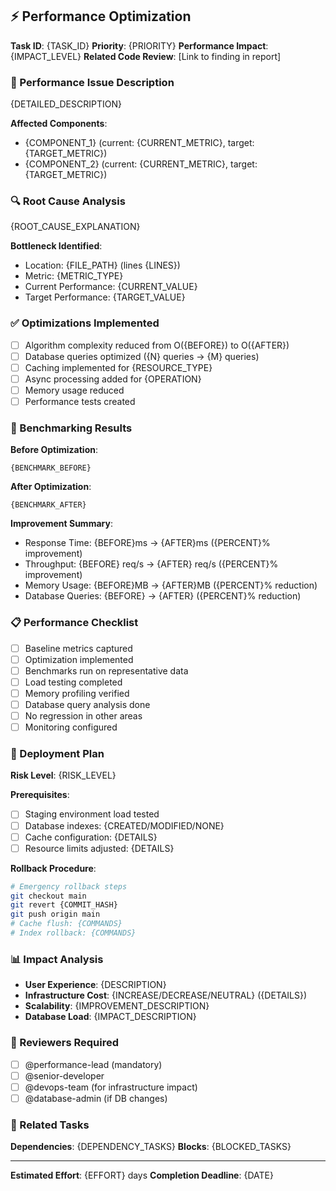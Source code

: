 ## ⚡ Performance Optimization

**Task ID**: {TASK_ID}
**Priority**: {PRIORITY}
**Performance Impact**: {IMPACT_LEVEL}
**Related Code Review**: [Link to finding in report]

### 🎯 Performance Issue Description
{DETAILED_DESCRIPTION}

**Affected Components**:
- {COMPONENT_1} (current: {CURRENT_METRIC}, target: {TARGET_METRIC})
- {COMPONENT_2} (current: {CURRENT_METRIC}, target: {TARGET_METRIC})

### 🔍 Root Cause Analysis
{ROOT_CAUSE_EXPLANATION}

**Bottleneck Identified**:
- Location: {FILE_PATH} (lines {LINES})
- Metric: {METRIC_TYPE}
- Current Performance: {CURRENT_VALUE}
- Target Performance: {TARGET_VALUE}

### ✅ Optimizations Implemented
- [ ] Algorithm complexity reduced from O({BEFORE}) to O({AFTER})
- [ ] Database queries optimized ({N} queries → {M} queries)
- [ ] Caching implemented for {RESOURCE_TYPE}
- [ ] Async processing added for {OPERATION}
- [ ] Memory usage reduced
- [ ] Performance tests created

### 🧪 Benchmarking Results

**Before Optimization**:
```
{BENCHMARK_BEFORE}
```

**After Optimization**:
```
{BENCHMARK_AFTER}
```

**Improvement Summary**:
- Response Time: {BEFORE}ms → {AFTER}ms ({PERCENT}% improvement)
- Throughput: {BEFORE} req/s → {AFTER} req/s ({PERCENT}% improvement)
- Memory Usage: {BEFORE}MB → {AFTER}MB ({PERCENT}% reduction)
- Database Queries: {BEFORE} → {AFTER} ({PERCENT}% reduction)

### 📋 Performance Checklist
- [ ] Baseline metrics captured
- [ ] Optimization implemented
- [ ] Benchmarks run on representative data
- [ ] Load testing completed
- [ ] Memory profiling verified
- [ ] Database query analysis done
- [ ] No regression in other areas
- [ ] Monitoring configured

### 🚀 Deployment Plan
**Risk Level**: {RISK_LEVEL}

**Prerequisites**:
- [ ] Staging environment load tested
- [ ] Database indexes: {CREATED/MODIFIED/NONE}
- [ ] Cache configuration: {DETAILS}
- [ ] Resource limits adjusted: {DETAILS}

**Rollback Procedure**:
```bash
# Emergency rollback steps
git checkout main
git revert {COMMIT_HASH}
git push origin main
# Cache flush: {COMMANDS}
# Index rollback: {COMMANDS}
```

### 📊 Impact Analysis
- **User Experience**: {DESCRIPTION}
- **Infrastructure Cost**: {INCREASE/DECREASE/NEUTRAL} ({DETAILS})
- **Scalability**: {IMPROVEMENT_DESCRIPTION}
- **Database Load**: {IMPACT_DESCRIPTION}

### 👥 Reviewers Required
- [ ] @performance-lead (mandatory)
- [ ] @senior-developer
- [ ] @devops-team (for infrastructure impact)
- [ ] @database-admin (if DB changes)

### 🔗 Related Tasks
**Dependencies**: {DEPENDENCY_TASKS}
**Blocks**: {BLOCKED_TASKS}

---
**Estimated Effort**: {EFFORT} days
**Completion Deadline**: {DATE}
